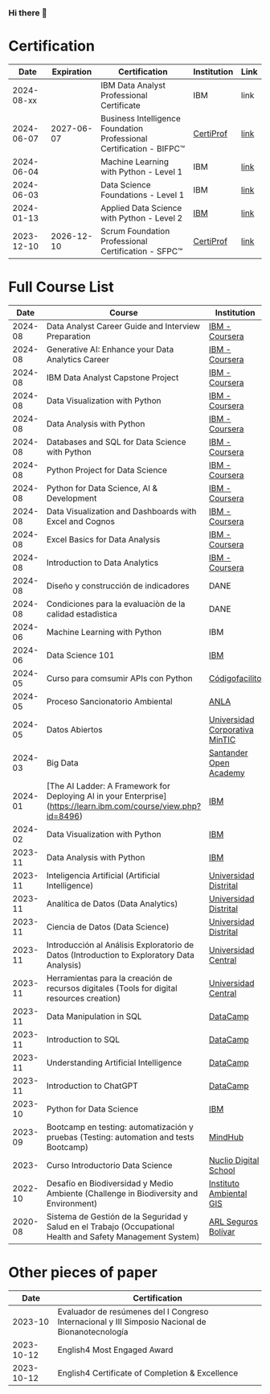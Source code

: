### Hi there 👋

<!--
**pancenu/pancenu** is a ✨ _special_ ✨ repository because its `README.md` (this file) appears on your GitHub profile.

Here are some ideas to get you started:

- 🔭 I’m currently working on ...
- 🌱 I’m currently learning ...
- 👯 I’m looking to collaborate on ...
- 🤔 I’m looking for help with ...
- 💬 Ask me about ...
- 📫 How to reach me: ...
- 😄 Pronouns: ...
- ⚡ Fun fact: ...
-->



# Certification 
| Date | Expiration | Certification | Institution | Link |
| --- | --- | --- | --- | --- |
| 2024-08-xx | | IBM Data Analyst Professional Certificate | IBM | link |
| 2024-06-07 | 2027-06-07 |Business Intelligence Foundation Professional Certification - BIFPC™ | [CertiProf](https://certiprof.com/pages/scrum-foundation-certificate-free) |[link](https://www.credly.com/badges/bb6435be-5e79-40e0-a41a-b284f2ca5699/)|
| 2024-06-04 |  | Machine Learning with Python - Level 1 | IBM | [link](https://www.credly.com/badges/b23418d2-b72c-49f6-86a3-cb11c5d90ced) |
| 2024-06-03 |  | Data Science Foundations - Level 1 | IBM | [link](https://www.credly.com/badges/720568e3-145f-4bc0-b5dc-74711cafe5c2) |
| 2024-01-13 |  | Applied Data Science with Python - Level 2 | [IBM](https://www.credly.com/organizations/ibm/badges) |  [link](https://www.credly.com/badges/20230129-56fe-4075-b3f1-90cfb57c10ce/linked_in?t=s77pcg) |
| 2023-12-10 | 2026-12-10 | Scrum Foundation Professional Certification - SFPC™ | [CertiProf](https://certiprof.com/pages/scrum-foundation-certificate-free) | [link](https://www.credly.com/badges/bbae5d59-de84-472c-8873-4f71e271cd65/) |

# Full Course List

| Date | Course | Institution | Time | Certificate |
| ----------- | ----------- | ----------- | -----------| ----------- |
| 2024-08 | Data Analyst Career Guide and Interview Preparation  | [IBM - Coursera](https://www.coursera.org/partners/ibm-skills-network) | | |
| 2024-08 | Generative AI: Enhance your Data Analytics Career  | [IBM - Coursera](https://www.coursera.org/partners/ibm-skills-network) | | |
| 2024-08 | IBM Data Analyst Capstone Project  | [IBM - Coursera](https://www.coursera.org/partners/ibm-skills-network) | | |
| 2024-08 | Data Visualization with Python  | [IBM - Coursera](https://www.coursera.org/partners/ibm-skills-network) | | |
| 2024-08 | Data Analysis with Python  | [IBM - Coursera](https://www.coursera.org/partners/ibm-skills-network) | 15 h | [link](https://coursera.org/share/3115335d01c871f5b4a9a0b3925d5618) |
| 2024-08 | Databases and SQL for Data Science with Python  | [IBM - Coursera](https://www.coursera.org/partners/ibm-skills-network) | 20 h | [link](https://coursera.org/share/1de88d1c99f3db72a5225d50b8e02ad5)|
| 2024-08 | Python Project for Data Science | [IBM - Coursera](https://www.coursera.org/partners/ibm-skills-network) | | |
| 2024-08 | Python for Data Science, AI & Development | [IBM - Coursera](https://www.coursera.org/partners/ibm-skills-network) | 25 h | [link](https://www.coursera.org/account/accomplishments/verify/QI5JXJMF0SN7) |
| 2024-08 | Data Visualization and Dashboards with Excel and Cognos  | [IBM - Coursera](https://www.coursera.org/partners/ibm-skills-network) | | | 
| 2024-08 | Excel Basics for Data Analysis  | [IBM - Coursera](https://www.coursera.org/partners/ibm-skills-network) | 12 h | [link](https://coursera.org/share/d230e509c863115cb90b221a7e590dfe) |
| 2024-08 | Introduction to Data Analytics | [IBM - Coursera](https://www.coursera.org/partners/ibm-skills-network) | 10 h |[link](https://www.coursera.org/account/accomplishments/verify/CZDA9CP7H65B) |
| 2024-08 | Diseño y construcción de indicadores | DANE | 30 h | |
| 2024-08 | Condiciones para la evaluaciòn de la calidad estadìstica | DANE | 30 h | |
| 2024-06 | Machine Learning with Python | IBM | 3 h | [link](https://courses.cognitiveclass.ai/certificates/d0506e5db3604e00901e7cba6b492e0b) |
| 2024-06 | Data Science 101 | [IBM](https://www.credly.com/organizations/ibm/badges) | 3 h | [link](https://courses.cognitiveclass.ai/certificates/980b0a770a894c778dca7abe79b34b4c) |
| 2024-05 | Curso para comsumir APIs con Python | [Códigofacilito](https://codigofacilito.com/cursos/python-apis)|2h|[link](https://codigofacilito.com/certificates/8d12ca9c-a555-4d3d-9bc2-fa9b8a787876) |
| 2024-05 | Proceso Sancionatorio Ambiental | [ANLA](https://aulavirtual.anla.gov.co/ ) | |[link](https://1drv.ms/b/s!ArEqZcz51nTmsL8E02--t8sAv4ybMQ?e=jnZ9Nd) |
| 2024-05 | Datos Abiertos | [Universidad Corporativa MinTIC](https://gestiondelconocimiento.mintic.gov.co/714/w3-propertyvalue-85192.html) | 48 h | [link](https://1drv.ms/b/s!ArEqZcz51nTmsL5F_zjdQ1aEDGxWpA?e=5oZqqr) |
| 2024-03 | Big Data | [Santander Open Academy](https://app.santanderopenacademy.com/) | 20 h | [link](https://1drv.ms/b/s!ArEqZcz51nTmsMJpNq9MX7rPFhF9Zg?e=nzV2c2) |
| 2024-01 | [The AI Ladder: A Framework for Deploying AI in your Enterprise] (https://learn.ibm.com/course/view.php?id=8496) | [IBM](https://learn.ibm.com/) | 3 h | |
| 2024-02 | Data Visualization with Python |  [IBM](https://www.credly.com/organizations/ibm/badges) | | [link](https://courses.cognitiveclass.ai/certificates/c5fe23712f0e4d89bd6dc46ac0cab099) |
| 2023-11 | Data Analysis with Python | [IBM](https://www.credly.com/organizations/ibm/badges) | | [link](https://courses.cognitiveclass.ai/certificates/6b52abd6b80a485da7170c2c56ad4b65) |
| 2023-11 | Inteligencia Artificial (Artificial Intelligence) | [Universidad Distrital](https://www.udistrital.edu.co/) | 50 h | |
| 2023-11 | Analítica de Datos (Data Analytics) | [Universidad Distrital](https://www.udistrital.edu.co/)| 50 h | |
| 2023-11 | Ciencia de Datos (Data Science) | [Universidad Distrital](https://www.udistrital.edu.co/) | 50 h | |
| 2023-11 | Introducción al Análisis Exploratorio de Datos (Introduction to Exploratory Data Analysis) | [Universidad Central](https://www.ucentral.edu.co/) | 10 h | |
| 2023-11 | Herramientas para la creación de recursos digitales (Tools for digital resources creation) | [Universidad Central](https://www.ucentral.edu.co/) | 25 h | |
| 2023-11 | Data Manipulation in SQL | [DataCamp](https://www.datacamp.com/) | 4 h | [link](https://www.datacamp.com/completed/statement-of-accomplishment/course/423ac72e9146fab75374de9a98ad577197f9f570) |
| 2023-11 | Introduction to SQL | [DataCamp](https://www.datacamp.com/) | 2 h | [link](https://www.datacamp.com/completed/statement-of-accomplishment/course/49c408541e0c2035430f258d830d53286a0231c8) |
| 2023-11 | Understanding Artificial Intelligence | [DataCamp](https://www.datacamp.com/) | 2 h | [link](https://www.datacamp.com/completed/statement-of-accomplishment/course/ef0b3852954fb2c8609934f66cbb50e17f48e747) |
| 2023-11 | Introduction to ChatGPT | [DataCamp](https://www.datacamp.com/) | 1 h | [link](https://www.datacamp.com/completed/statement-of-accomplishment/course/2a4c9867887c9ffc9bbb872eaa0b8481650d6da6) |
| 2023-10 | Python for Data Science | [IBM](https://www.credly.com/organizations/ibm/badges) |   | [link](https://www.credly.com/badges/b724f511-0ade-4536-9495-0254f3da0ff2/linked_in?t=s31nbk) |
| 2023-09 | Bootcamp en testing: automatización y pruebas (Testing: automation and tests Bootcamp) | [MindHub](https://www.credly.com/organizations/mindhub/badges) | 150 h  | [link](https://www.credly.com/badges/b724f511-0ade-4536-9495-0254f3da0ff2/linked_in?t=s31nbk) |
| 2023-   | Curso Introductorio Data Science | [Nuclio Digital School](https://nuclio.school/) |  |[link](https://1drv.ms/b/s!ArEqZcz51nTmsMMeozEK6mld7Gg4hw?e=6OahF5) |
| 2022-10 | Desafío en Biodiversidad y Medio Ambiente (Challenge in Biodiversity and Environment) | [Instituto Ambiental GIS](https://www.escuelasig.online/) | 20 h | [link](https://1drv.ms/i/s!ArEqZcz51nTmsMQW8vSybxuVKzTsUg?e=4cTKGV) |
| 2020-08 | Sistema de Gestión de la Seguridad y Salud en el Trabajo (Occupational Health and Safety Management System) | [ARL Seguros Bolívar](https://www.segurosbolivar.com/arl) | 50 h |[link](https://1drv.ms/b/s!ArEqZcz51nTmopxSzAb4eDU0Oas6CA?e=8aaTfZ) |
# Other pieces of paper
| Date | Certification |
| --- |---|
| 2023-10 | Evaluador de resúmenes del I Congreso Internacional y III Simposio Nacional de Bionanotecnología
| 2023-10-12 | English4 Most Engaged Award
| 2023-10-12 | English4 Certificate of Completion & Excellence


<!-- <iframe title="volumen" width="600" height="373.5" src="https://app.powerbi.com/view?r=eyJrIjoiZTFjNzFlNGYtZDJlMS00YTdmLWE5YTctZDQ2NWI0OWYwOTA1IiwidCI6IjU4NzU1NDNmLTRhNjUtNDUxYS04MjcwLTM1YWI4Mjg5OTliMCIsImMiOjR9" frameborder="0" allowFullScreen="true"></iframe> -->
